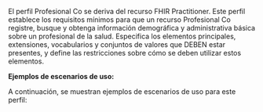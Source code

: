 El perfil Profesional Co se deriva del recurso FHIR Practitioner. Este perfil establece los requisitos mínimos para que un recurso Profesional Co registre, busque y obtenga información demográfica y administrativa básica sobre un profesional de la salud. Especifica los elementos principales, extensiones, vocabularios y conjuntos de valores que DEBEN estar presentes, y define las restricciones sobre cómo se deben utilizar estos elementos.

**Ejemplos de escenarios de uso:**

A continuación, se muestran ejemplos de escenarios de uso para este perfil:
